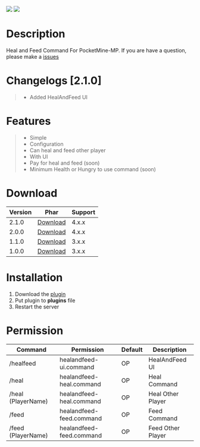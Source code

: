 [![](https://poggit.pmmp.io/shield.state/HealAndFeed)](https://poggit.pmmp.io/p/HealAndFeed) [![](https://poggit.pmmp.io/shield.dl.total/HealAndFeed)](https://poggit.pmmp.io/p/HealAndFeed)
# Description
Heal and Feed Command For PocketMine-MP. If you are have a question, please make a [issues](https://github.com/Kylan1940/HealAndFeed/issues/new)

# Changelogs [2.1.0]
>- Added HealAndFeed UI

# Features
>- Simple
>- Configuration
>- Can heal and feed other player
>- With UI
>- Pay for heal and feed (soon)
>- Minimum Health or Hungry to use command (soon)

# Download
| Version | Phar | Support |
|---|---|---|
| 2.1.0 | [Download](https://github.com/Kylan1940/HealAndFeed/releases/download/2.1.0/HealAndFeed_v2.1.0.phar) |  4.x.x |
| 2.0.0 | [Download](https://github.com/Kylan1940/HealAndFeed/releases/download/2.0.0/HealAndFeed_v2.0.0.phar) |  4.x.x |
| 1.1.0 | [Download](https://github.com/Kylan1940/HealAndFeed/releases/download/1.1.0/HealAndFeed_v1.1.0.phar) |  3.x.x |
| 1.0.0 | [Download](https://github.com/Kylan1940/HealAndFeed/releases/download/1.0.0/HealAndFeed_v1.0.0.phar) |  3.x.x |

# Installation
1. Download the [plugin](https://github.com/Kylan1940/HealAndFeed/releases/download/2.1.0/HealAndFeed_v2.1.0.phar)
2. Put plugin to **plugins** file
3. Restart the server

# Permission
| Command | Permission | Default | Description |
|---|---|---|---|
| /healfeed | healandfeed-ui.command | OP | HealAndFeed UI |
| /heal | healandfeed-heal.command | OP | Heal Command |
| /heal (PlayerName) | healandfeed-heal.command | OP | Heal Other Player |
| /feed | healandfeed-feed.command | OP | Feed Command |
| /feed (PlayerName) | healandfeed-feed.command | OP | Feed Other Player | 